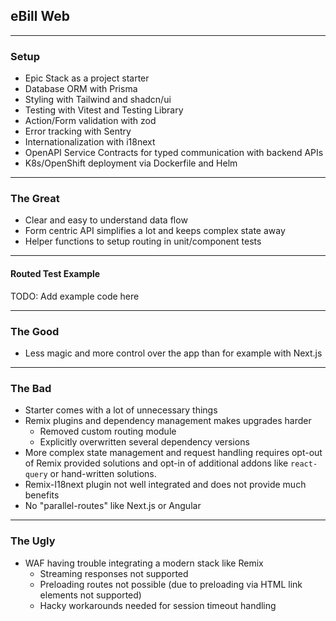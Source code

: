 ## eBill Web

---

### Setup

- Epic Stack as a project starter
- Database ORM with Prisma
- Styling with Tailwind and shadcn/ui
- Testing with Vitest and Testing Library
- Action/Form validation with zod
- Error tracking with Sentry
- Internationalization with i18next
- OpenAPI Service Contracts for typed communication with backend APIs
- K8s/OpenShift deployment via Dockerfile and Helm

---

### The Great

- Clear and easy to understand data flow
- Form centric API simplifies a lot and keeps complex state away
- Helper functions to setup routing in unit/component tests

---

#### Routed Test Example

TODO: Add example code here

---

### The Good

- Less magic and more control over the app than for example with Next.js

---

### The Bad

- Starter comes with a lot of unnecessary things
- Remix plugins and dependency management makes upgrades harder
  - Removed custom routing module
  - Explicitly overwritten several dependency versions
- More complex state management and request handling requires opt-out of Remix
  provided solutions and opt-in of additional addons like `react-query` or
  hand-written solutions.
- Remix-I18next plugin not well integrated and does not provide much benefits
- No "parallel-routes" like Next.js or Angular

---

### The Ugly

- WAF having trouble integrating a modern stack like Remix
  - Streaming responses not supported
  - Preloading routes not possible (due to preloading via HTML link elements not supported)
  - Hacky workarounds needed for session timeout handling
